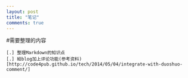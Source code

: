 ```yaml
---
layout: post
title: "笔记"
comments: true
---
```


#需要整理的内容

    [.] 整理Markdown的知识点
    [.] 給blog加上评论功能(参考资料)[http://code4pub.github.io/tech/2014/05/04/integrate-with-duoshuo-comment/]
